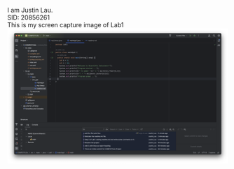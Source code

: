 I am Justin Lau.\
SID: 20856261\
This is my screen capture image of Lab1
![Alt text](Screenshot%202024-02-20%20at%2016.07.47.png)